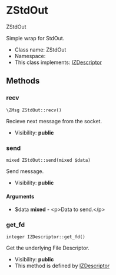 ZStdOut
===============

ZStdOut

Simple wrap for StdOut.


* Class name: ZStdOut
* Namespace: 
* This class implements: [IZDescriptor](IZDescriptor.md)






Methods
-------


### recv

    \ZMsg ZStdOut::recv()

Recieve next message from the socket.



* Visibility: **public**




### send

    mixed ZStdOut::send(mixed $data)

Send message.



* Visibility: **public**


#### Arguments
* $data **mixed** - &lt;p&gt;Data to send.&lt;/p&gt;



### get_fd

    integer IZDescriptor::get_fd()

Get the underlying File Descriptor.



* Visibility: **public**
* This method is defined by [IZDescriptor](IZDescriptor.md)



